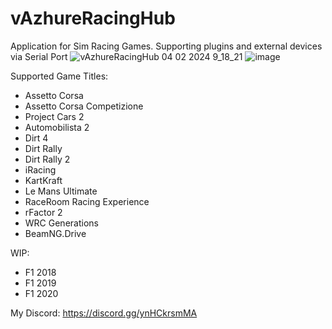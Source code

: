 # vAzhureRacingHub
Application for Sim Racing Games. Supporting plugins and external devices via Serial Port
![vAzhureRacingHub 04 02 2024 9_18_21](https://github.com/vazhure/vAzhureRacingHub/assets/124382776/2ed0fae5-8b07-46a3-ae8b-e45833a64cc5)
![image](https://github.com/vazhure/vAzhureRacingHub/assets/124382776/7b188e8d-4314-4c0f-b754-9073ec5943b3)

Supported Game Titles:
* Assetto Corsa
* Assetto Corsa Competizione
* Project Cars 2
* Automobilista 2
* Dirt 4
* Dirt Rally
* Dirt Rally 2
* iRacing
* KartKraft
* Le Mans Ultimate
* RaceRoom Racing Experience
* rFactor 2
* WRC Generations
* BeamNG.Drive

WIP:
* F1 2018
* F1 2019
* F1 2020

My Discord: https://discord.gg/ynHCkrsmMA
